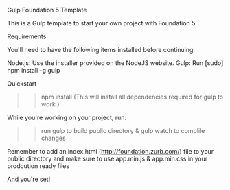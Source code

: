 Gulp Foundation 5 Template

This is a Gulp template to start your own project with Foundation 5

Requirements

You'll need to have the following items installed before continuing.

Node.js: Use the installer provided on the NodeJS website.
Gulp: Run [sudo] npm install -g gulp

Quickstart

>> npm install (This will install all dependencies required for gulp to work.) 

While you're working on your project, run:

>> run gulp to build public directory  & gulp watch to complile changes

Remember to add an index.html (http://foundation.zurb.com/) file to your public directory and make sure to use app.min.js & app.min.css in your prodcution ready files 

And you're set!